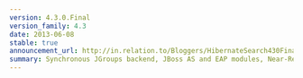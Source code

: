 ```yaml
---
version: 4.3.0.Final
version_family: 4.3
date: 2013-06-08
stable: true
announcement_url: http://in.relation.to/Bloggers/HibernateSearch430FinalWasSpottedInBoston
summary: Synchronous JGroups backend, JBoss AS and EAP modules, Near-Real-Time backend speed improvements, spatial improvements
---
```

